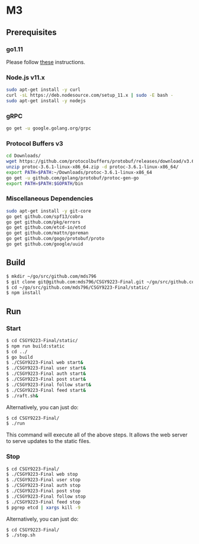 # M3

## Prerequisites

### go1.11
Please follow [these](https://medium.com/@RidhamTarpara/install-go-1-11-on-ubuntu-18-04-16-04-lts-8c098c503c5f) instructions.

### Node.js v11.x
```bash
sudo apt-get install -y curl
curl -sL https://deb.nodesource.com/setup_11.x | sudo -E bash -
sudo apt-get install -y nodejs
```

### gRPC
```bash
go get -u google.golang.org/grpc
```

### Protocol Buffers v3
```bash
cd Downloads/
wget https://github.com/protocolbuffers/protobuf/releases/download/v3.6.1/protoc-3.6.1-linux-x86_64.zip
unzip protoc-3.6.1-linux-x86_64.zip -d protoc-3.6.1-linux-x86_64/
export PATH=$PATH:~/Downloads/protoc-3.6.1-linux-x86_64
go get -u github.com/golang/protobuf/protoc-gen-go
export PATH=$PATH:$GOPATH/bin
```

### Miscellaneous Dependencies
```bash
sudo apt-get install -y git-core
go get github.com/spf13/cobra
go get github.com/pkg/errors
go get github.com/etcd-io/etcd
go get github.com/mattn/goreman
go get github.com/gogo/protobuf/proto
go get github.com/google/uuid
```

## Build
```bash
$ mkdir ~/go/src/github.com/mds796
$ git clone git@github.com:mds796/CSGY9223-Final.git ~/go/src/github.com/mds796/CSGY9223-Final
$ cd ~/go/src/github.com/mds796/CSGY9223-Final/static/
$ npm install
```

## Run

### Start
```bash
$ cd CSGY9223-Final/static/
$ npm run build:static
$ cd ../
$ go build
$ ./CSGY9223-Final web start&
$ ./CSGY9223-Final user start&
$ ./CSGY9223-Final auth start&
$ ./CSGY9223-Final post start&
$ ./CSGY9223-Final follow start&
$ ./CSGY9223-Final feed start&
$ ./raft.sh&
```

Alternatively, you can just do:
```bash
$ cd CSGY9223-Final/
$ ./run
```

This command will execute all of the above steps. It allows the web server to serve updates to the static files.

### Stop
```bash
$ cd CSGY9223-Final/
$ ./CSGY9223-Final web stop
$ ./CSGY9223-Final user stop
$ ./CSGY9223-Final auth stop
$ ./CSGY9223-Final post stop
$ ./CSGY9223-Final follow stop
$ ./CSGY9223-Final feed stop
$ pgrep etcd | xargs kill -9
```

Alternatively, you can just do:
```bash
$ cd CSGY9223-Final/
$ ./stop.sh
```
